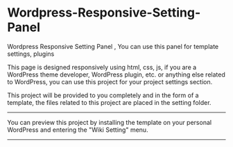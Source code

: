 # Wordpress-Responsive-Setting-Panel
Wordpress Responsive Setting Panel , You can use this panel for template settings, plugins

This page is designed responsively using html, css, js, if you are a WordPress theme developer, WordPress plugin, etc. or anything else related to WordPress, you can use this project for your project settings section.

This project will be provided to you completely and in the form of a template, the files related to this project are placed in the setting folder.

*****************************************************************************************************************************
You can preview this project by installing the template on your personal WordPress and entering the "Wiki Setting" menu.
*****************************************************************************************************************************
